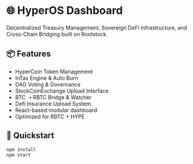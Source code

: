 # 🌐 HyperOS Dashboard

Decentralized Treasury Management, Sovereign DeFi Infrastructure, and Cross-Chain Bridging built on Rootstock.

## 📦 Features
- HyperCoin Token Management
- InTax Engine & Auto Burn
- DAO Voting & Governance
- StockCoinExchange Upload Interface
- BTC ➝ RBTC Bridge & Watcher
- Defi Insurance Upload System
- React-based modular dashboard
- Optimized for RBTC + HYPE

## 🚀 Quickstart
```bash
npm install
npm start
